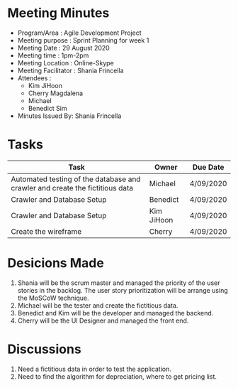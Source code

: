 # Meeting Minutes 

- Program/Area : Agile Development Project
- Meeting purpose : Sprint Planning for week 1
- Meeting Date : 29 August 2020
- Meeting time : 1pm-2pm
- Meeting Location : Online-Skype
- Meeting Facilitator : Shania Frincella
- Attendees : 
  - Kim JiHoon
  - Cherry Magdalena 
  - Michael
  - Benedict Sim
- Minutes Issued By: Shania Frincella

# Tasks

| Task                                          | Owner      | Due Date   |
|-----------------------------------------------|------------|------------|
| Automated testing of the database and crawler and create the fictitious data  | Michael    | 4/09/2020 |
| Crawler and Database Setup                    | Benedict   | 4/09/2020 |
| Crawler and Database Setup                    | Kim JiHoon | 4/09/2020 |
| Create the wireframe                          | Cherry     | 4/09/2020 |


# Desicions Made
1. Shania will be the scrum master and managed the priority of the user stories in the backlog. The user story prioritization will be arrange using the MoSCoW technique.
2. Michael will be the tester and create the fictitious data.
3. Benedict and Kim will be the developer and managed the backend.
4. Cherry will be the UI Designer and managed the front end.

# Discussions
1. Need a fictitious data in order to test the application.
2. Need to find the algorithm for depreciation, where to get pricing list.
